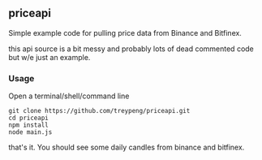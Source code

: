 

## priceapi

Simple example code for pulling price data from Binance and Bitfinex.

this api source is a bit messy and probably lots of dead commented code
but w/e just an example.


### Usage


Open a terminal/shell/command line
```
git clone https://github.com/treypeng/priceapi.git
cd priceapi
npm install
node main.js
```

that's it. You should see some daily candles from binance and bitfinex.
